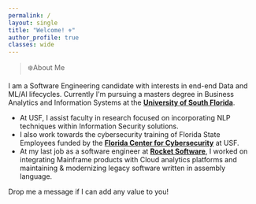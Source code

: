 ```yaml
---
permalink: /
layout: single
title: "Welcome! ⚜️"
author_profile: true
classes: wide
---
```


> ❄️About Me

I am a Software Engineering candidate with interests in end-end Data and ML/AI lifecycles. Currently I'm pursuing a masters degree in Business Analytics and Information Systems at the [**University of South Florida**](https://www.usf.edu/). 
- At USF, I assist faculty in research focused on incorporating NLP techniques within Information Security solutions. 
- I also work towards the cybersecurity training of Florida State Employees funded by the [**Florida Center for Cybersecurity**](https://cyberflorida.org/) at USF. 
- At my last job as a software engineer at [**Rocket Software**](https://www.rocketsoftware.com/products/rocket-tmon-one/rocket-tmon), I worked on integrating Mainframe products with Cloud analytics platforms and maintaining & modernizing legacy software written in assembly language. 

 Drop me a message if I can add any value to you!